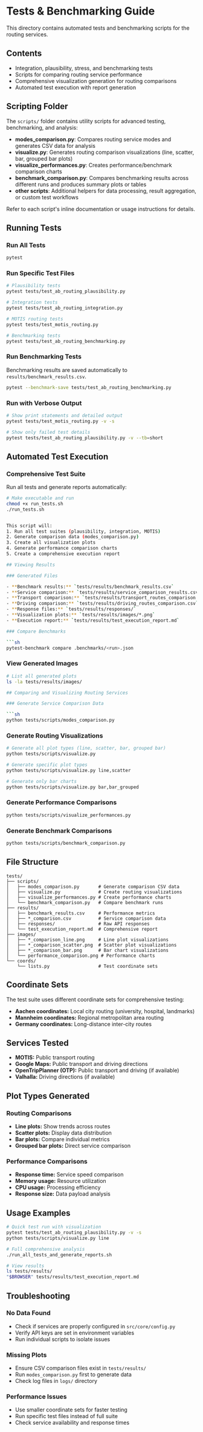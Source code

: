 # Tests & Benchmarking Guide

This directory contains automated tests and benchmarking scripts for the routing services.

## Contents

- Integration, plausibility, stress, and benchmarking tests
- Scripts for comparing routing service performance
- Comprehensive visualization generation for routing comparisons
- Automated test execution with report generation

## Scripting Folder

The `scripts/` folder contains utility scripts for advanced testing, benchmarking, and analysis:

- **modes_comparison.py**: Compares routing service modes and generates CSV data for analysis
- **visualize.py**: Generates routing comparison visualizations (line, scatter, bar, grouped bar plots)
- **visualize_performances.py**: Creates performance/benchmark comparison charts
- **benchmark_comparison.py**: Compares benchmarking results across different runs and produces summary plots or tables
- **other scripts**: Additional helpers for data processing, result aggregation, or custom test workflows

Refer to each script's inline documentation or usage instructions for details.

## Running Tests

### Run All Tests

```sh
pytest
```

### Run Specific Test Files

```sh
# Plausibility tests
pytest tests/test_ab_routing_plausibility.py

# Integration tests  
pytest tests/test_ab_routing_integration.py

# MOTIS routing tests
pytest tests/test_motis_routing.py

# Benchmarking tests
pytest tests/test_ab_routing_benchmarking.py
```

### Run Benchmarking Tests

Benchmarking results are saved automatically to `results/benchmark_results.csv`.

```sh
pytest --benchmark-save tests/test_ab_routing_benchmarking.py
```

### Run with Verbose Output

```sh
# Show print statements and detailed output
pytest tests/test_motis_routing.py -v -s

# Show only failed test details
pytest tests/test_ab_routing_plausibility.py -v --tb=short
```

## Automated Test Execution

### Comprehensive Test Suite

Run all tests and generate reports automatically:

```sh
# Make executable and run
chmod +x run_tests.sh
./run_tests.sh


This script will:
1. Run all test suites (plausibility, integration, MOTIS)
2. Generate comparison data (modes_comparison.py)
3. Create all visualization plots
4. Generate performance comparison charts
5. Create a comprehensive execution report

## Viewing Results

### Generated Files

- **Benchmark results:** `tests/results/benchmark_results.csv`
- **Service comparison:** `tests/results/service_comparison_results.csv` 
- **Transport comparison:** `tests/results/transport_routes_comparison.csv`
- **Driving comparison:** `tests/results/driving_routes_comparison.csv`
- **Response files:** `tests/results/responses/`
- **Visualization plots:** `tests/results/images/*.png`
- **Execution report:** `tests/results/test_execution_report.md`

### Compare Benchmarks

```sh
pytest-benchmark compare .benchmarks/<run>.json
```

### View Generated Images

```sh
# List all generated plots
ls -la tests/results/images/

## Comparing and Visualizing Routing Services

### Generate Service Comparison Data

```sh
python tests/scripts/modes_comparison.py
```

### Generate Routing Visualizations

```sh
# Generate all plot types (line, scatter, bar, grouped bar)
python tests/scripts/visualize.py

# Generate specific plot types
python tests/scripts/visualize.py line,scatter

# Generate only bar charts
python tests/scripts/visualize.py bar,bar_grouped
```

### Generate Performance Comparisons

```sh
python tests/scripts/visualize_performances.py
```

### Generate Benchmark Comparisons

```sh
python tests/scripts/benchmark_comparison.py
```

## File Structure

```
tests/
├── scripts/
│   ├── modes_comparison.py       # Generate comparison CSV data
│   ├── visualize.py              # Create routing visualizations  
│   ├── visualize_performances.py # Create performance charts
│   └── benchmark_comparison.py   # Compare benchmark runs
├── results/
│   ├── benchmark_results.csv     # Performance metrics
│   ├── *_comparison.csv          # Service comparison data
│   ├── responses/                # Raw API responses
│   └── test_execution_report.md  # Comprehensive report
├── images/
│   ├── *_comparison_line.png     # Line plot visualizations
│   ├── *_comparison_scatter.png  # Scatter plot visualizations
│   ├── *_comparison_bar.png      # Bar chart visualizations
│   └── performance_comparison.png # Performance charts
└── coords/
    └── lists.py                  # Test coordinate sets
```

## Coordinate Sets

The test suite uses different coordinate sets for comprehensive testing:

- **Aachen coordinates:** Local city routing (university, hospital, landmarks)
- **Mannheim coordinates:** Regional metropolitan area routing  
- **Germany coordinates:** Long-distance inter-city routes

## Services Tested

- **MOTIS:** Public transport routing
- **Google Maps:** Public transport and driving directions
- **OpenTripPlanner (OTP):** Public transport and driving (if available)
- **Valhalla:** Driving directions (if available)

## Plot Types Generated

### Routing Comparisons
- **Line plots:** Show trends across routes
- **Scatter plots:** Display data distribution
- **Bar plots:** Compare individual metrics
- **Grouped bar plots:** Direct service comparison

### Performance Comparisons  
- **Response time:** Service speed comparison
- **Memory usage:** Resource utilization
- **CPU usage:** Processing efficiency
- **Response size:** Data payload analysis

## Usage Examples

```sh
# Quick test run with visualization
pytest tests/test_ab_routing_plausibility.py -v -s
python tests/scripts/visualize.py line

# Full comprehensive analysis
./run_all_tests_and_generate_reports.sh

# View results
ls tests/results/
"$BROWSER" tests/results/test_execution_report.md
```

## Troubleshooting

### No Data Found
- Check if services are properly configured in `src/core/config.py`
- Verify API keys are set in environment variables
- Run individual scripts to isolate issues

### Missing Plots
- Ensure CSV comparison files exist in `tests/results/`
- Run `modes_comparison.py` first to generate data
- Check log files in `logs/` directory

### Performance Issues
- Use smaller coordinate sets for faster testing
- Run specific test files instead of full suite
- Check service availability and response times